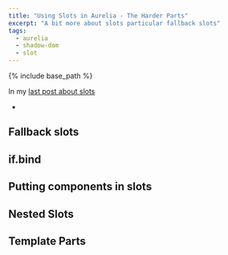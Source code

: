 ```yaml
---
title: "Using Slots in Aurelia - The Harder Parts"
excerpt: "A bit more about slots particular fallback slots"
tags:
  - aurelia
  - shadow-dom
  - slot
---
```


{% include base_path %}

In my [last post about slots](/using-slots-in-aurelia/)

* 

## Fallback slots

## if.bind

## Putting components in slots

## Nested Slots

## Template Parts
